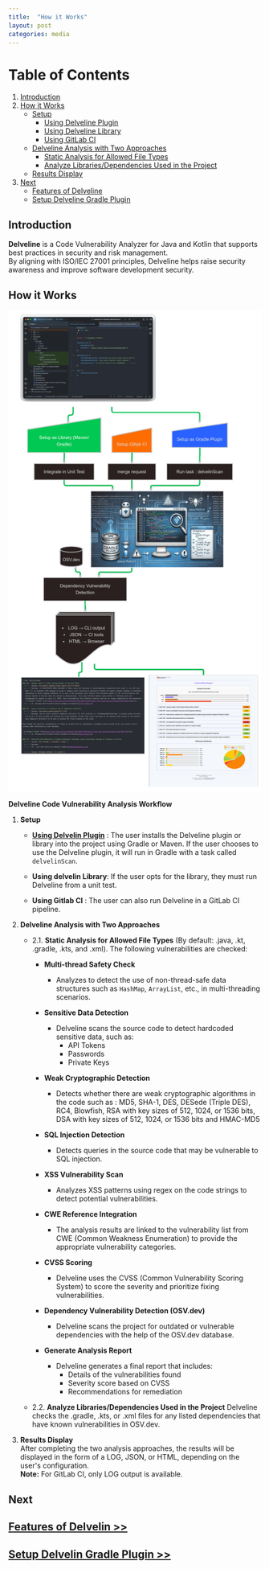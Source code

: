 ```yaml
---
title:  "How it Works"
layout: post
categories: media
---
```

# Table of Contents

1. [Introduction](#introduction)
2. [How it Works](#how-it-works)
   - [Setup](#setup)
     - [Using Delveline Plugin](#using-delveline-plugin)
     - [Using Delveline Library](#using-delveline-library)
     - [Using GitLab CI](#using-gitlab-ci)
   - [Delveline Analysis with Two Approaches](#delveline-analysis-with-two-approaches)
     - [Static Analysis for Allowed File Types](#static-analysis-for-allowed-file-types)
     - [Analyze Libraries/Dependencies Used in the Project](#analyze-libraries-dependencies-used-in-the-project)
   - [Results Display](#results-display)
3. [Next](#next)
   - [Features of Delveline](#features-of-delveline)
   - [Setup Delveline Gradle Plugin](#setup-delveline-gradle-plugin)


## **Introduction**

**Delveline** is a Code Vulnerability Analyzer for Java and Kotlin that supports best practices in security and risk management.  
By aligning with ISO/IEC 27001 principles, Delveline helps raise security awareness and improve software development security.


## **How it Works**

![delvelin process](https://github.com/delvelin/blog/blob/master/_posts/delvelin-diagram-hi-res-compress.png?raw=true)

**Delveline Code Vulnerability Analysis Workflow**

1. **Setup**
   
    - **<a target="_blank" href="https://delvelin.github.io/blog/setup-delvelin-gradle-plugin/">Using Delvelin Plugin</a>** : The user installs the Delveline plugin or library into the 
      project using Gradle or 
   Maven. If the user chooses to use the Delveline plugin, it will run in Gradle with a task 
   called `delvelinScan`. 
    - **Using delvelin Library**: If the user opts for the library, they must run Delveline from 
      a unit test.

   - **Using Gitlab CI** : The user can also run Delveline in a GitLab CI pipeline.

2. **Delveline Analysis with Two Approaches**
   - 2.1. **Static Analysis for Allowed File Types** (By default: .java, .kt, .gradle, .kts, and 
     .xml). The following vulnerabilities are checked:
     - **Multi-thread Safety Check**
          - Analyzes to detect the use of non-thread-safe data structures such as `HashMap`, `ArrayList`, etc., in multi-threading scenarios.

     - **Sensitive Data Detection**
          - Delveline scans the source code to detect hardcoded sensitive data, such as:
              - API Tokens
              - Passwords
              - Private Keys
     - **Weak Cryptographic Detection**
       - Detects whether there are weak cryptographic algorithms in the code such as : MD5, SHA-1, 
         DES, DESede (Triple DES), RC4, Blowfish, RSA with key sizes of 512, 1024, or 1536 bits, 
         DSA with key sizes of 512, 1024, or 1536 bits and HMAC-MD5
       
     - **SQL Injection Detection**
       - Detects queries in the source code that may be vulnerable to SQL injection.

     - **XSS Vulnerability Scan**
          - Analyzes XSS patterns using regex on the code strings to detect potential vulnerabilities.

     - **CWE Reference Integration**
          - The analysis results are linked to the vulnerability list from CWE (Common Weakness Enumeration) to provide the appropriate vulnerability categories.

     - **CVSS Scoring**
         - Delveline uses the CVSS (Common Vulnerability Scoring System) to score the severity and prioritize fixing vulnerabilities.

     - **Dependency Vulnerability Detection (OSV.dev)**
         - Delveline scans the project for outdated or vulnerable dependencies with the help of the OSV.dev database.

     - **Generate Analysis Report**
       - Delveline generates a final report that includes:
         - Details of the vulnerabilities found
         - Severity score based on CVSS
         - Recommendations for remediation

   - 2.2. **Analyze Libraries/Dependencies Used in the Project**
     Delveline checks the .gradle, .kts, or .xml files for any listed dependencies that have known vulnerabilities in OSV.dev.

3. **Results Display**  
   After completing the two analysis approaches, the results will be displayed in the form of a LOG, JSON, or HTML, depending on the user's configuration.  
   **Note:** For GitLab CI, only LOG output is available.

## Next

## <a target="_blank" href="https://delvelin.github.io/blog/features/">Features of Delvelin >></a>

## <a target="_blank" href="https://delvelin.github.io/blog/setup-delvelin-gradle-plugin/">Setup Delvelin Gradle Plugin >></a>

